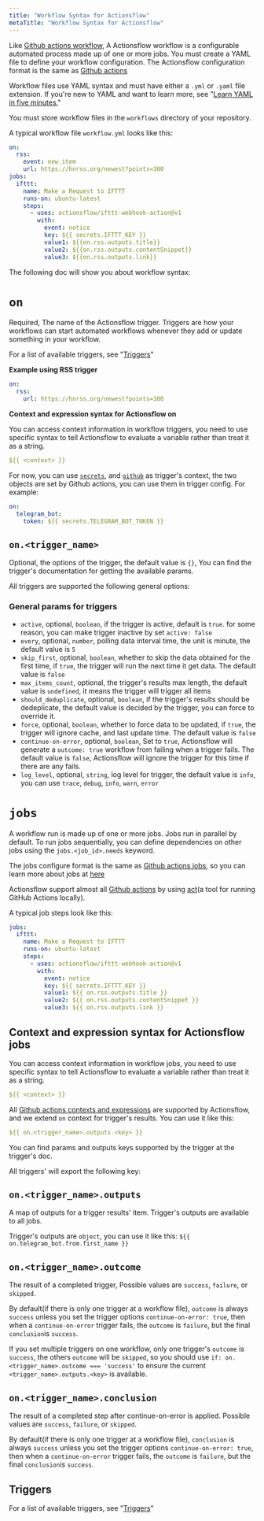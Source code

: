 ```yaml
---
title: "Workflow Syntax for Actionsflow"
metaTitle: "Workflow Syntax for Actionsflow"
---
```


Like [Github actions workflow](https://docs.github.com/en/actions/reference/workflow-syntax-for-github-actions), A Actionsflow workflow is a configurable automated process made up of one or more jobs. You must create a YAML file to define your workflow configuration. The Actionsflow configuration format is the same as [Github actions](https://docs.github.com/en/actions/configuring-and-managing-workflows/configuring-a-workflow)

Workflow files use YAML syntax and must have either a `.yml` or `.yaml` file extension. If you're new to YAML and want to learn more, see "[Learn YAML in five minutes.](https://www.codeproject.com/Articles/1214409/Learn-YAML-in-five-minutes)"

You must store workflow files in the `workflows` directory of your repository.

A typical workflow file `workflow.yml` looks like this:

```yaml
on:
  rss:
    event: new_item
    url: https://hnrss.org/newest?points=300
jobs:
  ifttt:
    name: Make a Request to IFTTT
    runs-on: ubuntu-latest
    steps:
      - uses: actionsflow/ifttt-webhook-action@v1
        with:
          event: notice
          key: ${{ secrets.IFTTT_KEY }}
          value1: ${{on.rss.outputs.title}}
          value2: ${{on.rss.outputs.contentSnippet}}
          value3: ${{on.rss.outputs.link}}
```

The following doc will show you about workflow syntax:

# `on`

Required, The name of the Actionsflow trigger. Triggers are how your workflows can start automated workflows whenever they add or update something in your workflow.

For a list of available triggers, see "[Triggers](/docs/triggers.md)"

**Example using RSS trigger**

```yaml
on:
  rss:
    url: https://hnrss.org/newest?points=300
```

**Context and expression syntax for Actionsflow on**

You can access context information in workflow triggers, you need to use specific syntax to tell Actionsflow to evaluate a variable rather than treat it as a string.

```yaml
${{ <context> }}
```

For now, you can use [`secrets`](https://docs.github.com/en/actions/configuring-and-managing-workflows/creating-and-storing-encrypted-secrets), and [`github`](https://docs.github.com/en/actions/reference/context-and-expression-syntax-for-github-actions#github-context) as trigger's context, the two objects are set by Github actions, you can use them in trigger config. For example:

```yaml
on:
  telegram_bot:
    token: ${{ secrets.TELEGRAM_BOT_TOKEN }}
```

## `on.<trigger_name>`

Optional, the options of the trigger, the default value is `{}`, You can find the trigger's documentation for getting the available params.

All triggers are supported the following general options:

### General params for triggers

- `active`, optional, `boolean`, if the trigger is active, default is `true`. for some reason, you can make trigger inactive by set `active: false`
- `every`, optional, `number`, polling data interval time, the unit is minute, the default value is `5`
- `skip_first`, optional, `boolean`, whether to skip the data obtained for the first time, if `true`, the trigger will run the next time it get data. The default value is `false`
- `max_items_count`, optional, the trigger's results max length, the default value is `undefined`, it means the trigger will trigger all items
- `should_deduplicate`, optional, `boolean`, if the trigger's results should be dedeplicate, the default value is decided by the trigger, you can force to override it.
- `force`, optional, `boolean`, whether to force data to be updated, if `true`, the trigger will ignore cache, and last update time. The default value is `false`
- `continue-on-error`, optional, `boolean`, Set to `true`, Actionsflow will generate a `outcome: true` workflow from failing when a trigger fails. The default value is `false`, Actionsflow will ignore the trigger for this time if there are any fails.
- `log_level`, optional, `string`, log level for trigger, the default value is `info`, you can use `trace`, `debug`, `info`, `warn`, `error`

# `jobs`

A workflow run is made up of one or more jobs. Jobs run in parallel by default. To run jobs sequentially, you can define dependencies on other jobs using the `jobs.<job_id>.needs` keyword.

The jobs configure format is the same as [Github actions jobs](https://docs.github.com/en/actions/reference/workflow-syntax-for-github-actions#jobs), so you can learn more about jobs at [here](https://docs.github.com/en/actions/reference/workflow-syntax-for-github-actions#jobs)

Actionsflow support almost all [Github actions](https://github.com/marketplace?type=actions) by using [act](https://github.com/nektos/act)(a tool for running GitHub Actions locally).

A typical job steps look like this:

```yaml
jobs:
  ifttt:
    name: Make a Request to IFTTT
    runs-on: ubuntu-latest
    steps:
      - uses: actionsflow/ifttt-webhook-action@v1
        with:
          event: notice
          key: ${{ secrets.IFTTT_KEY }}
          value1: ${{ on.rss.outputs.title }}
          value2: ${{ on.rss.outputs.contentSnippet }}
          value3: ${{ on.rss.outputs.link }}
```

## Context and expression syntax for Actionsflow jobs

You can access context information in workflow jobs, you need to use specific syntax to tell Actionsflow to evaluate a variable rather than treat it as a string.

```yaml
${{ <context> }}
```

All [Github actions contexts and expressions](https://docs.github.com/en/actions/reference/context-and-expression-syntax-for-github-actions) are supported by Actionsflow, and we extend `on` context for trigger's results. You can use it like this:

```yaml
${{ on.<trigger_name>.outputs.<key> }}
```

You can find params and outputs keys supported by the trigger at the trigger's doc.

All triggers' will export the following key:

## `on.<trigger_name>.outputs`

A map of outputs for a trigger results' item. Trigger's outputs are available to all jobs.

Trigger's outputs are `object`, you can use it like this: `${{ on.telegram_bot.from.first_name }}`

## `on.<trigger_name>.outcome`

The result of a completed trigger, Possible values are `success`, `failure`, or `skipped`.

By default(if there is only one trigger at a workflow file), `outcome` is always `success` unless you set the trigger options `continue-on-error: true`, then when a `continue-on-error` trigger fails, the `outcome` is `failure`, but the final `conclusion`is `success`.

If you set multiple triggers on one workflow, only one trigger's `outcome` is `success`, the others `outcome` will be `skipped`, so you should use `if: on.<trigger_name>.outcome === 'success'` to ensure the current `<trigger_name>.outputs.<key>` is available.

## `on.<trigger_name>.conclusion`

The result of a completed step after continue-on-error is applied. Possible values are `success`, `failure`, or `skipped`.

By default(if there is only one trigger at a workflow file), `conclusion` is always `success` unless you set the trigger options `continue-on-error: true`, then when a `continue-on-error` trigger fails, the `outcome` is `failure`, but the final `conclusion`is `success`.

## Triggers

For a list of available triggers, see "[Triggers](/docs/triggers.md)"
